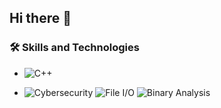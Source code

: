 ## Hi there 👋

<!--
**krishna-Agrawal04/krishna-Agrawal04** is a ✨ _special_ ✨ repository because its `README.md` (this file) appears on your GitHub profile.

Here are some ideas to get you started:

- 🔭 I’m currently working on ...
- 🌱 I’m currently learning ...
- 👯 I’m looking to collaborate on ...
- 🤔 I’m looking for help with ...
- 💬 Ask me about ...
- 📫 How to reach me: ...
- 😄 Pronouns: ...
- ⚡ Fun fact: ...
-->
### 🛠️ Skills and Technologies

- ![C++](https://img.shields.io/badge/C++-00599C?style=for-the-badge&logo=c%2B%2B&logoColor=white)

- ![Cybersecurity](https://img.shields.io/badge/Cybersecurity-black?style=for-the-badge&logo=github-actions&logoColor=white)
![File I/O](https://img.shields.io/badge/File_I/O-green?style=for-the-badge&logo=data-transfer&logoColor=white)
![Binary Analysis](https://img.shields.io/badge/Binary_Analysis-blueviolet?style=for-the-badge)
